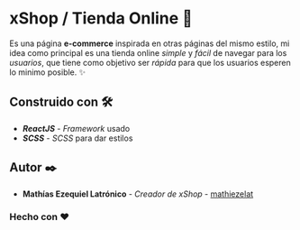 # xShop / Tienda Online  🚀

Es una página **e-commerce** inspirada en otras páginas del mismo estilo, mi idea como principal es una tienda online _simple_ y _fácil_ de navegar para los _usuarios_, que tiene como objetivo ser _rápida_ para que los usuarios esperen lo minimo posible.  :sparkles:

## Construido con 🛠️

* ***ReactJS*** - _Framework_ usado
* ***SCSS*** - _SCSS_ para dar estilos

## Autor ✒️

* **Mathías Ezequiel Latrónico** - _Creador de xShop_ - [mathiezelat](https://github.com/mathiezelat)

### Hecho con ❤️